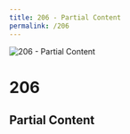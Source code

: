 ```yaml
---
title: 206 - Partial Content
permalink: /206
---
```

<div>
    <img src="http://i.imgur.com/1YNOGZp.jpg" alt="206 - Partial Content" />
    <h1>206</h1>
    <h2>Partial Content</h2>
</div>
